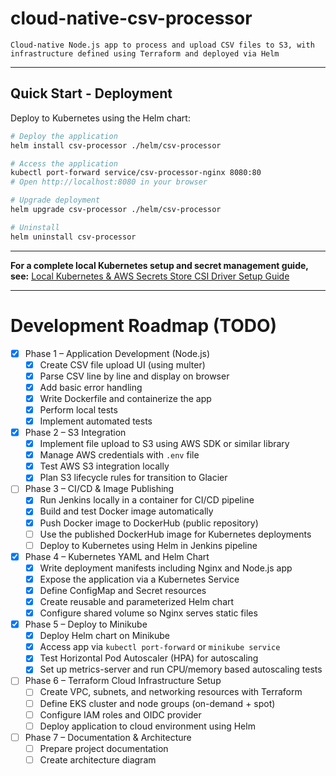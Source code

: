 # cloud-native-csv-processor
    Cloud-native Node.js app to process and upload CSV files to S3, with infrastructure defined using Terraform and deployed via Helm

---

## Quick Start - Deployment

Deploy to Kubernetes using the Helm chart:

```bash
# Deploy the application
helm install csv-processor ./helm/csv-processor

# Access the application
kubectl port-forward service/csv-processor-nginx 8080:80
# Open http://localhost:8080 in your browser

# Upgrade deployment
helm upgrade csv-processor ./helm/csv-processor

# Uninstall
helm uninstall csv-processor
```

---

**For a complete local Kubernetes setup and secret management guide, see:**
[Local Kubernetes & AWS Secrets Store CSI Driver Setup Guide](./LOCAL_K8S_SETUP_GUIDE.md)

---

# Development Roadmap (TODO)

- [X] Phase 1 – Application Development (Node.js)
  - [X] Create CSV file upload UI (using multer)
  - [X] Parse CSV line by line and display on browser
  - [X] Add basic error handling
  - [X] Write Dockerfile and containerize the app
  - [X] Perform local tests
  - [X] Implement automated tests

- [X] Phase 2 – S3 Integration
  - [X] Implement file upload to S3 using AWS SDK or similar library
  - [X] Manage AWS credentials with `.env` file
  - [X] Test AWS S3 integration locally
  - [X] Plan S3 lifecycle rules for transition to Glacier

- [ ] Phase 3 – CI/CD & Image Publishing
  - [X] Run Jenkins locally in a container for CI/CD pipeline
  - [X] Build and test Docker image automatically
  - [X] Push Docker image to DockerHub (public repository)
  - [ ] Use the published DockerHub image for Kubernetes deployments
  - [ ] Deploy to Kubernetes using Helm in Jenkins pipeline

- [X] Phase 4 – Kubernetes YAML and Helm Chart
  - [X] Write deployment manifests including Nginx and Node.js app
  - [X] Expose the application via a Kubernetes Service
  - [X] Define ConfigMap and Secret resources
  - [X] Create reusable and parameterized Helm chart
  - [X] Configure shared volume so Nginx serves static files

- [X] Phase 5 – Deploy to Minikube
  - [X] Deploy Helm chart on Minikube
  - [X] Access app via `kubectl port-forward` or `minikube service`
  - [X] Test Horizontal Pod Autoscaler (HPA) for autoscaling
  - [X] Set up metrics-server and run CPU/memory based autoscaling tests

- [ ] Phase 6 – Terraform Cloud Infrastructure Setup
  - [ ] Create VPC, subnets, and networking resources with Terraform
  - [ ] Define EKS cluster and node groups (on-demand + spot)
  - [ ] Configure IAM roles and OIDC provider
  - [ ] Deploy application to cloud environment using Helm

- [ ] Phase 7 – Documentation & Architecture
  - [ ] Prepare project documentation
  - [ ] Create architecture diagram
